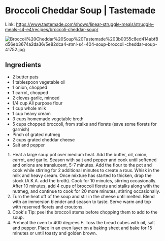 # Broccoli Cheddar Soup | Tastemade

Link: https://www.tastemade.com/shows/linear-struggle-meals/struggle-meals-s4-e4/recipes/broccoli-cheddar-soup/

![Broccoli%20Cheddar%20Soup%20Tastemade%203b0055c8ed414abf8d56eb3674a2da36/5e82dca4-stml-s4-404-soup-broccoli-cheddar-soup-41752.jpg](Broccoli%20Cheddar%20Soup%20Tastemade%203b0055c8ed414abf8d56eb3674a2da36/5e82dca4-stml-s4-404-soup-broccoli-cheddar-soup-41752.jpg)

## Ingredients

- 2 butter pats
- 1 tablespoon vegetable oil
- 1 onion, chopped
- 1 carrot, chopped
- 2 cloves garlic, minced
- 1/4 cup All purpose flour
- 1 cup whole milk
- 1 cup heavy cream
- 3 cups homemade vegetable broth
- 5 cups chopped broccoli, from stalks and florets (save some florets for garnish)
- Pinch of grated nutmeg
- 2 cups grated cheddar cheese
- Salt and pepper
1. Heat a large soup pot over medium heat. Add the butter, oil, onion, carrot, and garlic. Season with salt and pepper and cook until softened and onions are translucent, 5-7 minutes. Add the flour to the pot and cook while stirring for 2 additional minutes to create a roux. Whisk in the milk and heavy cream. Once mixture has started to thicken, drop the stock (A.K.A. add the broth). Cook for 10 minutes, stirring occasionally. After 10 minutes, add 4 cups of broccoli florets and stalks along with the nutmeg, and continue to cook for 20 more minutes, stirring occasionally.
2. Turn the heat off of the soup and stir in the cheese until melted. Blend with an immersion blender and season to taste. Serve warm and top with reserved florets and croutons.
3. Cook's Tip: peel the broccoli stems before chopping them to add to the soup.
4. Preheat the oven to 400 degrees F. Toss the bread cubes with oil, salt and pepper. Place in an even layer on a baking sheet and bake for 15 minutes or until toasty and golden brown.